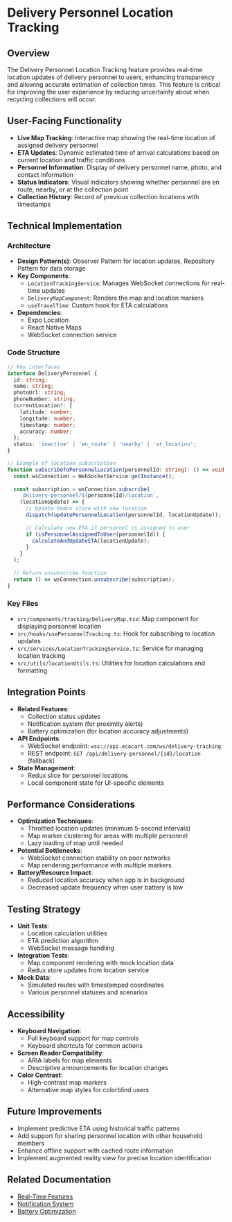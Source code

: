 # Delivery Personnel Location Tracking

## Overview
The Delivery Personnel Location Tracking feature provides real-time location updates of delivery personnel to users, enhancing transparency and allowing accurate estimation of collection times. This feature is critical for improving the user experience by reducing uncertainty about when recycling collections will occur.

## User-Facing Functionality
- **Live Map Tracking**: Interactive map showing the real-time location of assigned delivery personnel
- **ETA Updates**: Dynamic estimated time of arrival calculations based on current location and traffic conditions
- **Personnel Information**: Display of delivery personnel name, photo, and contact information
- **Status Indicators**: Visual indicators showing whether personnel are en route, nearby, or at the collection point
- **Collection History**: Record of previous collection locations with timestamps

## Technical Implementation

### Architecture
- **Design Pattern(s)**: Observer Pattern for location updates, Repository Pattern for data storage
- **Key Components**: 
  - `LocationTrackingService`: Manages WebSocket connections for real-time updates
  - `DeliveryMapComponent`: Renders the map and location markers
  - `useTravelTime`: Custom hook for ETA calculations
- **Dependencies**: 
  - Expo Location
  - React Native Maps
  - WebSocket connection service

### Code Structure
```typescript
// Key interfaces
interface DeliveryPersonnel {
  id: string;
  name: string;
  photoUrl: string;
  phoneNumber: string;
  currentLocation?: {
    latitude: number;
    longitude: number;
    timestamp: number;
    accuracy: number;
  };
  status: 'inactive' | 'en_route' | 'nearby' | 'at_location';
}

// Example of location subscription
function subscribeToPersonnelLocation(personnelId: string): () => void {
  const wsConnection = WebSocketService.getInstance();
  
  const subscription = wsConnection.subscribe(
    `delivery-personnel/${personnelId}/location`,
    (locationUpdate) => {
      // Update Redux store with new location
      dispatch(updatePersonnelLocation(personnelId, locationUpdate));
      
      // Calculate new ETA if personnel is assigned to user
      if (isPersonnelAssignedToUser(personnelId)) {
        calculateAndUpdateETA(locationUpdate);
      }
    }
  );
  
  // Return unsubscribe function
  return () => wsConnection.unsubscribe(subscription);
}
```

### Key Files
- `src/components/tracking/DeliveryMap.tsx`: Map component for displaying personnel location
- `src/hooks/usePersonnelTracking.ts`: Hook for subscribing to location updates
- `src/services/LocationTrackingService.ts`: Service for managing location tracking
- `src/utils/locationUtils.ts`: Utilities for location calculations and formatting

## Integration Points
- **Related Features**: 
  - Collection status updates
  - Notification system (for proximity alerts)
  - Battery optimization (for location accuracy adjustments)
- **API Endpoints**: 
  - WebSocket endpoint: `wss://api.ecocart.com/ws/delivery-tracking`
  - REST endpoint: `GET /api/delivery-personnel/{id}/location` (fallback)
- **State Management**: 
  - Redux slice for personnel locations
  - Local component state for UI-specific elements

## Performance Considerations
- **Optimization Techniques**: 
  - Throttled location updates (minimum 5-second intervals)
  - Map marker clustering for areas with multiple personnel
  - Lazy loading of map until needed
- **Potential Bottlenecks**: 
  - WebSocket connection stability on poor networks
  - Map rendering performance with multiple markers
- **Battery/Resource Impact**: 
  - Reduced location accuracy when app is in background
  - Decreased update frequency when user battery is low

## Testing Strategy
- **Unit Tests**: 
  - Location calculation utilities
  - ETA prediction algorithm
  - WebSocket message handling
- **Integration Tests**: 
  - Map component rendering with mock location data
  - Redux store updates from location service
- **Mock Data**: 
  - Simulated routes with timestamped coordinates
  - Various personnel statuses and scenarios

## Accessibility
- **Keyboard Navigation**: 
  - Full keyboard support for map controls
  - Keyboard shortcuts for common actions
- **Screen Reader Compatibility**: 
  - ARIA labels for map elements
  - Descriptive announcements for location changes
- **Color Contrast**: 
  - High-contrast map markers
  - Alternative map styles for colorblind users

## Future Improvements
- Implement predictive ETA using historical traffic patterns
- Add support for sharing personnel location with other household members
- Enhance offline support with cached route information
- Implement augmented reality view for precise location identification

## Related Documentation
- [Real-Time Features](./real-time-features.md)
- [Notification System](./push-notification-guide.md)
- [Battery Optimization](./performance-optimization-guide.md) 